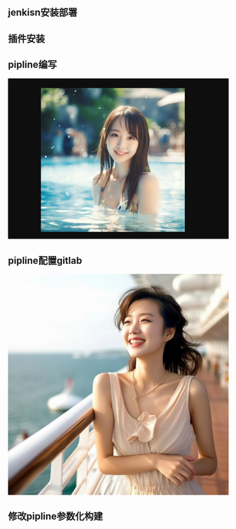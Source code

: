 

## jenkisn安装部署

## 插件安装

## pipline编写

![](./image/1.png)



## pipline配置gitlab



![](./images/2.jpg)

## 修改pipline参数化构建